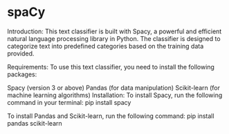 # spaCy
Introduction: This text classifier is built with Spacy, a powerful and efficient natural language processing library in Python. The classifier is designed to categorize text into predefined categories based on the training data provided.

Requirements: To use this text classifier, you need to install the following packages:

Spacy (version 3 or above) Pandas (for data manipulation) Scikit-learn (for machine learning algorithms) Installation: To install Spacy, run the following command in your terminal: pip install spacy

To install Pandas and Scikit-learn, run the following command: pip install pandas scikit-learn